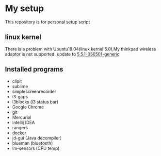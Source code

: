 # My setup
This repository is for personal setup script


## linux kernel

There is a problem with Ubuntu18.04(linux kernel 5.0),My thinkpad wireless adaptor is not supported. update to
[5.5.1-050501-generic](https://kernel.ubuntu.com/~kernel-ppa/mainline/v5.5.1/)

## Installed programs

- clipit
- sublime
- simplescreenrecorder
- i3-gaps
- i3blocks (i3 status bar)
- Google Chrome
- git
- Mercurial
- Intellij IDEA
- rangers
- docker
- jd-gui (Java decompiler)
- blueman (bluetooth)
- lm-sensors (CPU temp)
